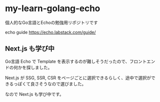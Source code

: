 # my-learn-golang-echo
個人的なGo言語とEchoの勉強用リポジトリです

echo guide
https://echo.labstack.com/guide/

## Next.js も学び中

Go言語 Echo で Template を表示するのが難しそうだったので、フロントエンドの何かを探しました。

Next.js が SSG, SSR, CSR をページごとに選択できるらしく、途中で選択ができるっぽくて良さそうなので選びました。

なので Next.js も学び中です。